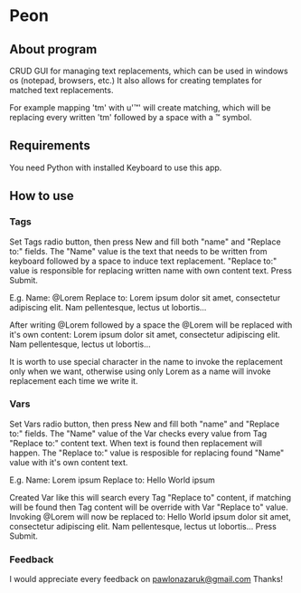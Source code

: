 # Peon

## About program
CRUD GUI for managing text replacements, which can be used in windows os (notepad, browsers, etc.)
It also allows for creating templates for matched text replacements.

For example mapping 'tm' with u'™' will create matching,
which will be replacing every written 'tm' followed by a space with a ™ symbol.

## Requirements
You need Python with installed Keyboard to use this app.

## How to use
### Tags
Set Tags radio button, then press New and fill both "name" and "Replace to:" fields.
The "Name" value is the text that needs to be written from keyboard followed by a 
space to induce text replacement.
"Replace to:" value is responsible for replacing written name with own content text.
Press Submit.

E.g.
Name: @Lorem
Replace to: Lorem ipsum dolor sit amet, consectetur adipiscing elit. Nam pellentesque, lectus ut lobortis...

After writing @Lorem followed by a space the @Lorem will be replaced with it's own content:
Lorem ipsum dolor sit amet, consectetur adipiscing elit. Nam pellentesque, lectus ut lobortis...

It is worth to use special character in the name to invoke the replacement only when we want, 
otherwise using only Lorem as a name will invoke replacement each time we write it.


### Vars
Set Vars radio button, then press New and fill both "name" and "Replace to:" fields.
The "Name" value of the Var checks every value from Tag "Replace to:" content text. 
When text is found then replacement will happen.
The "Replace to:" value is resposible for replacing found "Name" value with it's own content text.

E.g.
Name: Lorem ipsum
Replace to: Hello World ipsum

Created Var like this will search every Tag "Replace to" content, if matching will be found then
Tag content will be override with Var "Replace to" value.
Invoking @Lorem will now be replaced to:
Hello World ipsum dolor sit amet, consectetur adipiscing elit. Nam pellentesque, lectus ut lobortis...
Press Submit.

### Feedback
I would appreciate every feedback on pawlonazaruk@gmail.com
Thanks!